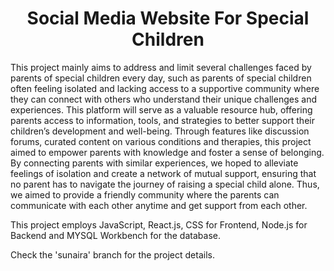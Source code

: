 <h1 align="center"><b>Social Media Website For Special Children</b></h1>


This project mainly aims to address and limit several challenges faced by parents of special children every day, such as parents of special children often feeling isolated and lacking access to a supportive community where they can connect with others who understand their unique challenges and experiences. This platform will serve as a valuable resource hub, offering parents access to information, tools, and strategies to better support their children’s development and well-being. Through features like discussion forums, curated content on various conditions and therapies, this project aimed to empower parents with knowledge and foster a sense of belonging. By connecting parents with similar experiences, we hoped to alleviate feelings of isolation and create a network of mutual support, ensuring that no parent has to navigate the journey of raising a special child alone. Thus, we aimed to provide a friendly community where the parents can communicate with each other anytime and get support from each other.

This project employs JavaScript, React.js, CSS for Frontend, Node.js for Backend and MYSQL Workbench for the database.

Check the 'sunaira' branch for the project details.

